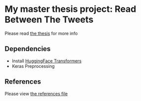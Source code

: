 # My master thesis project: Read Between The Tweets
Please read [the thesis](Thesis.pdf) for more info

## Dependencies
- Install [HuggingFace Transformers](https://github.com/huggingface/transformers)
- Keras Preprocessing

## References
Please view [the references file](references.bib)

